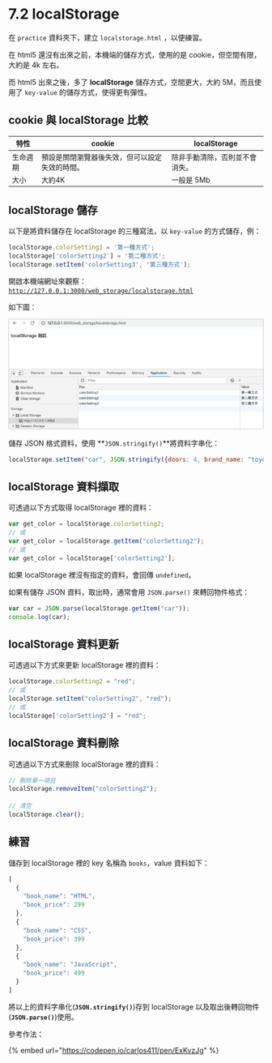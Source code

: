 # 7.2 localStorage

在 `practice` 資料夾下，建立 `localstorage.html` ，以便練習。



在 html5 還沒有出來之前，本機端的儲存方式，使用的是 cookie，但空間有限，大約是 4k 左右。

而 html5 出來之後，多了 **localStorage** 儲存方式，空間更大，大約 5M，而且使用了 `key-value` 的儲存方式，使得更有彈性。

## cookie 與 localStorage 比較

| 特性   | cookie                  | localStorage    |
| ---- | ----------------------- | --------------- |
| 生命週期 | 預設是關閉瀏覽器後失效，但可以設定失效的時間。 | 除非手動清除，否則並不會消失。 |
| 大小   | 大約4K                    | 一般是 5Mb         |



## localStorage 儲存



以下是將資料儲存在 localStorage 的三種寫法，以 `key-value` 的方式儲存，例：

```javascript
localStorage.colorSetting1 = '第一種方式';
localStorage['colorSetting2'] = '第二種方式';
localStorage.setItem('colorSetting3', '第三種方式');
```

開啟本機端網址來觀察：[`http://127.0.0.1:3000/web_storage/localstorage.html`](http://127.0.0.1:3000/web\_storage/localstorage.html)

如下圖：

![](../.gitbook/assets/localstorage1.png)



儲存 JSON 格式資料，使用 **`JSON.stringify()`**將資料字串化：

```javascript
localStorage.setItem("car", JSON.stringify({doors: 4, brand_name: "toyota"}));
```



## localStorage 資料擷取

可透過以下方式取得 localStorage 裡的資料：

```javascript
var get_color = localStorage.colorSetting2;
// 或
var get_color = localStorage.getItem("colorSetting2");
// 或
var get_color = localStorage['colorSetting2'];
```

如果 localStorage 裡沒有指定的資料，會回傳 `undefined`。

如果有儲存 JSON 資料，取出時，通常會用 `JSON.parse()` 來轉回物件格式：

```javascript
var car = JSON.parse(localStorage.getItem("car"));
console.log(car);
```



## localStorage 資料更新

可透過以下方式來更新 localStorage 裡的資料：

```javascript
localStorage.colorSetting2 = "red";
// 或
localStorage.setItem("colorSetting2", "red");
// 或
localStorage['colorSetting2'] = "red";
```



## localStorage 資料刪除

可透過以下方式來刪除 localStorage 裡的資料：

```javascript
// 刪除單一項目
localStorage.removeItem("colorSetting2");

// 清空
localStorage.clear();
```



## 練習

儲存到 localStorage 裡的 key 名稱為 `books`，value 資料如下：

```javascript
[
  {
    "book_name": "HTML",
    "book_price": 299
  },
  {
    "book_name": "CSS",
    "book_price": 399
  },
  {
    "book_name": "JavaScript",
    "book_price": 499
  }
]
```

將以上的資料字串化(**`JSON.stringify()`**)存到  localStorage 以及取出後轉回物件(**`JSON.parse()`**)使用。





參考作法：

{% embed url="https://codepen.io/carlos411/pen/ExKvzJg" %}



